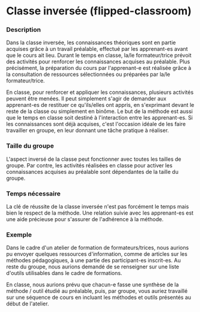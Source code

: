 # Classe inversée (flipped-classroom)

### Description
Dans la classe inversée, les connaissances théoriques sont en partie acquises grâce à un travail préalable, effectué par les apprenant-es avant que le cours ait lieu. Durant le temps en classe, la/le formateur/trice prévoit des activités pour renforcer les connaissances acquises au préalable. 
Plus précisément, la préparation du cours par l'apprenant-e est réalisée grâce à la consultation de ressources sélectionnées ou préparées par la/le formateur/trice.

En classe, pour renforcer et appliquer les connaissances, plusieurs activités peuvent être menées. Il peut simplement s'agir de demander aux apprenant-es de restituer ce qu'ils/elles ont appris, en s'exprimant devant le reste de la classe ou simplement en binôme. Le but de la méthode est aussi que le temps en classe soit destiné à l'interaction entre les apprenant-es. Si les connaissances sont déjà acquises, c'est l'occasion idéale de les faire travailler en groupe, en leur donnant une tâche pratique à réaliser. 
### Taille du groupe
L'aspect inversé de la classe peut fonctionner avec toutes les tailles de groupe. Par contre, les activités réalisées en classe pour activer les connaissances acquises au préalable sont dépendantes de la taille du groupe. 
### Temps nécessaire
La clé de réussite de la classe inversée n'est pas forcément le temps mais bien le respect de la méthode. Une relation suivie avec les apprenant-es est une aide précieuse pour s'assurer de l'adhérence à la méthode.
### Exemple
Dans le cadre d'un atelier de formation de formateurs/trices, nous aurions pu envoyer quelques ressources d'information, comme de articles sur les méthodes pédagogiques, à une partie des participant-es inscrit-es. Au reste du groupe, nous aurions demandé de se renseigner sur une liste d'outils utilisables dans le cadre de formations. 

En classe, nous aurions prévu que chacun-e fasse une synthèse de la méthode / outil étudié au préalable, puis, par groupe, vous auriez travaillé sur une séquence de cours en incluant les méthodes et outils présentés au début de l'atelier. 
